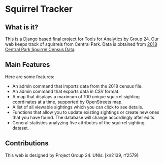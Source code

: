 # Squirrel Tracker
## What is it?

This is a Django based final project for Tools for Analytics by Group 24. Our web keeps track of squirrels from Central Park. Data is obtained from [2018 Central Park Squirrel Census Data](https://data.cityofnewyork.us/Environment/2018-Central-Park-Squirrel-Census-Squirrel-Data/vfnx-vebw).

## Main Features

Here are some features:

+ An admin command that imports data from the 2018 census file.
+ An admin command that exports data in CSV format.
+ A map that displays a maximum of 100 unique squirrel sighting coordinates at a time, supported by OpenStreets map.
+ A list of all viewable sightings which you can click to see details.
+ Functions that allow you to update existing sightings or create new ones that you have found. The database will change accordingly after edits.
+ General statistics analyzing five attributes of the squirrel sighting dataset.

## Contributions

This web is designed by Project Group 24. UNIs: [xn2139, rf2579]